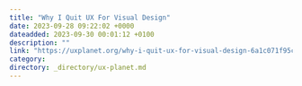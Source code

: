 ```yaml
---
title: "Why I Quit UX For Visual Design"
date: 2023-09-28 09:22:02 +0000
dateadded: 2023-09-30 00:01:12 +0100
description: ""
link: "https://uxplanet.org/why-i-quit-ux-for-visual-design-6a1c071f95c8?source=rss----819cc2aaeee0---4"
category:
directory: _directory/ux-planet.md
---
```

